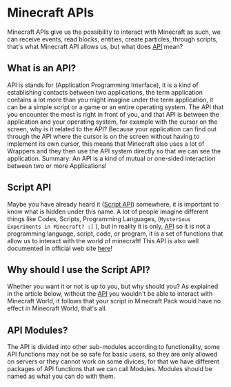# Minecraft APIs
Minecraft APIs give us the possibility to interact with Minecraft as such, we can receive events, read blocks, entities, create particles, through scripts, that's what Minecraft API allows us, but what does [API](#what-is-an-api) mean?

## What is an API?
API is stands for (Application Programming Interface), it is a kind of establishing contacts between two applications, the term application contains a lot more than you might imagine under the term application, it can be a simple script or a game or an entire operating system. The API that you encounter the most is right in front of you, and that API is between the application and your operating system, for example with the cursor on the screen, why is it related to the API? Because your application can find out through the API where the cursor is on the screen without having to implement its own cursor, this means that Minecraft also uses a lot of Wrappers and they then use the API system directly so that we can see the application. Summary:
An API is a kind of mutual or one-sided interaction between two or more Applications!

## Script API
Maybe you have already heard it ([Script API](#script-api)) somewhere, it is important to know what is hidden under this name. A lot of people imagine different things like Codes, Scripts, Programming Languages, (`Mysterious Experiments in Minecraft? :]` ), but in reality it is only, [API](#what-is-an-api) so it is not a programming language, script, code, or program, it is a set of functions that allow us to interact with the world of minecraft! This API is also well documented in official web site [here](https://learn.microsoft.com/en-us/minecraft/creator/scriptapi/minecraft/server/minecraft-server)!

## Why should I use the Script API?
Whether you want it or not is up to you, but why should you? As explained in the article below, without the [API](#scrip-api) you wouldn't be able to interact with Minecraft World, it follows that your script in Minecraft Pack would have no effect in Minecraft World, that's all.

## API Modules?

The API is divided into other sub-modules according to functionality, some API functions may not be so safe for basic users, so they are only allowed on servers or they cannot work on some divices, for that we have different packages of API functions that we can call Modules. Modules should be named as what you can do with them.